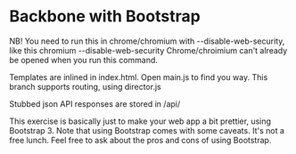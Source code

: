 Backbone with Bootstrap
==================

NB! You need to run this in chrome/chromium with --disable-web-security, like this
  chromium --disable-web-security
Chrome/chroimium can't already be opened when you run this command.

Templates are inlined in index.html. Open main.js to find you way.
This branch supports routing, using director.js

Stubbed json API responses are stored in /api/


This exercise is basically just to make your web app a bit prettier, using Bootstrap 3.
Note that using Bootstrap comes with some caveats. It's not a free lunch. Feel free to ask about the pros and cons of using Bootstrap.
